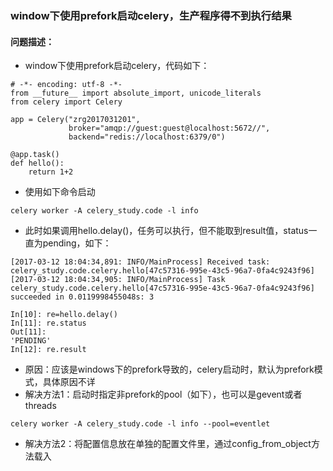 ### window下使用prefork启动celery，生产程序得不到执行结果
#### 问题描述：
- window下使用prefork启动celery，代码如下：

```
# -*- encoding: utf-8 -*-
from __future__ import absolute_import, unicode_literals
from celery import Celery

app = Celery("zrg2017031201",
             broker="amqp://guest:guest@localhost:5672//",
             backend="redis://localhost:6379/0")

@app.task()
def hello():
    return 1+2

```

- 使用如下命令启动
```
celery worker -A celery_study.code -l info
```
- 此时如果调用hello.delay()，任务可以执行，但不能取到result值，status一直为pending，如下：
```
[2017-03-12 18:04:34,891: INFO/MainProcess] Received task: celery_study.code.celery.hello[47c57316-995e-43c5-96a7-0fa4c9243f96]
[2017-03-12 18:04:34,905: INFO/MainProcess] Task celery_study.code.celery.hello[47c57316-995e-43c5-96a7-0fa4c9243f96] succeeded in 0.0119998455048s: 3

```
```
In[10]: re=hello.delay()
In[11]: re.status
Out[11]: 
'PENDING'
In[12]: re.result
```

- 原因：应该是windows下的prefork导致的，celery启动时，默认为prefork模式，具体原因不详
- 解决方法1：启动时指定非prefork的pool（如下），也可以是gevent或者threads
```
celery worker -A celery_study.code -l info --pool=eventlet

```
- 解决方法2：将配置信息放在单独的配置文件里，通过config_from_object方法载入